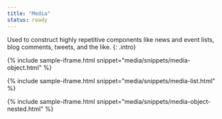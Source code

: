 ```yaml
---
title: "Media"
status: ready
---
```

Used to construct highly repetitive components like news and event lists, blog comments, tweets, and the like.
{: .intro}

{% include sample-iframe.html snippet="media/snippets/media-object.html" %}


{% include sample-iframe.html snippet="media/snippets/media-list.html" %}

{% include sample-iframe.html snippet="media/snippets/media-object-nested.html" %}